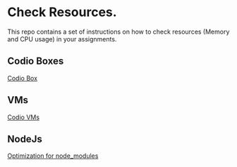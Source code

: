 # Check Resources.

This repo contains a set of instructions on how to check resources (Memory and CPU usage) in your assignments.

## Codio Boxes

[Codio Box](src/box.md)

## VMs

[Codio VMs](src/vm.md)

## NodeJs

[Optimization for node_modules](src/npm.md)
